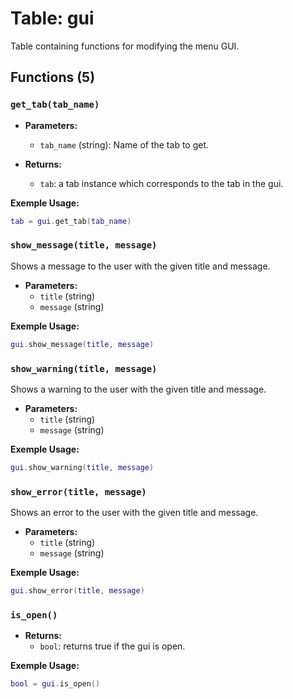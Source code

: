 # Table: gui

Table containing functions for modifying the menu GUI.

## Functions (5)

### `get_tab(tab_name)`

- **Parameters:**
  - `tab_name` (string): Name of the tab to get.

- **Returns:**
  - `tab`: a tab instance which corresponds to the tab in the gui.

**Exemple Usage:**
```lua
tab = gui.get_tab(tab_name)
```

### `show_message(title, message)`

Shows a message to the user with the given title and message.

- **Parameters:**
  - `title` (string)
  - `message` (string)

**Exemple Usage:**
```lua
gui.show_message(title, message)
```

### `show_warning(title, message)`

Shows a warning to the user with the given title and message.

- **Parameters:**
  - `title` (string)
  - `message` (string)

**Exemple Usage:**
```lua
gui.show_warning(title, message)
```

### `show_error(title, message)`

Shows an error to the user with the given title and message.

- **Parameters:**
  - `title` (string)
  - `message` (string)

**Exemple Usage:**
```lua
gui.show_error(title, message)
```

### `is_open()`

- **Returns:**
  - `bool`: returns true if the gui is open.

**Exemple Usage:**
```lua
bool = gui.is_open()
```


